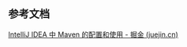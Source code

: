 ## 参考文档

[IntelliJ IDEA 中 Maven 的配置和使用 - 掘金 (juejin.cn)](https://juejin.cn/post/7313501001787752482)